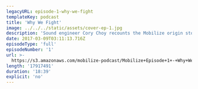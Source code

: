 ```yaml
---
legacyURL: episode-1-why-we-fight
templateKey: podcast
title: 'Why We Fight'
image: ../../../static/assets/cover-ep-1.jpg
description: 'Sound engineer Cory Choy recounts the Mobilize origin story, undocumented DREAMer and DACA holder Cristina tells us why she is fighting, and musician Charlottle Littlehales talks about the process of writing and meaning behind our theme song: Rise Up.'
date: 2017-03-09T03:11:13.716Z
episodeType: 'full'
episodeNumber: '1'
url: >-
  https://s3.amazonaws.com/mobilize-podcast/Mobilize+Episode+1+-+Why+We+Fight.mp3
length: '17917491'
duration: '18:39'
explicit: 'no'
---
```

